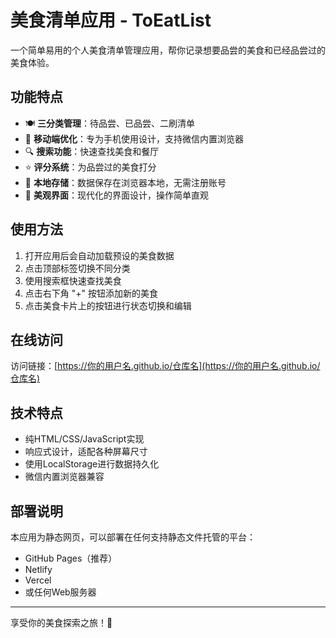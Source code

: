 ﻿# 美食清单应用 - ToEatList

一个简单易用的个人美食清单管理应用，帮你记录想要品尝的美食和已经品尝过的美食体验。

## 功能特点

- 🍽️ **三分类管理**：待品尝、已品尝、二刷清单
- 📱 **移动端优化**：专为手机使用设计，支持微信内置浏览器
- 🔍 **搜索功能**：快速查找美食和餐厅
- ⭐ **评分系统**：为品尝过的美食打分
- 💾 **本地存储**：数据保存在浏览器本地，无需注册账号
- 🎨 **美观界面**：现代化的界面设计，操作简单直观

## 使用方法

1. 打开应用后会自动加载预设的美食数据
2. 点击顶部标签切换不同分类
3. 使用搜索框快速查找美食
4. 点击右下角 "+" 按钮添加新的美食
5. 点击美食卡片上的按钮进行状态切换和编辑

## 在线访问

访问链接：[https://你的用户名.github.io/仓库名](https://你的用户名.github.io/仓库名)

## 技术特点

- 纯HTML/CSS/JavaScript实现
- 响应式设计，适配各种屏幕尺寸
- 使用LocalStorage进行数据持久化
- 微信内置浏览器兼容

## 部署说明

本应用为静态网页，可以部署在任何支持静态文件托管的平台：

- GitHub Pages（推荐）
- Netlify
- Vercel
- 或任何Web服务器

---

享受你的美食探索之旅！🍴